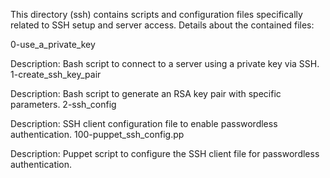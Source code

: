 This directory (ssh) contains scripts and configuration files specifically related to SSH setup and server access. Details about the contained files:

0-use_a_private_key

Description: Bash script to connect to a server using a private key via SSH.
1-create_ssh_key_pair

Description: Bash script to generate an RSA key pair with specific parameters.
2-ssh_config

Description: SSH client configuration file to enable passwordless authentication.
100-puppet_ssh_config.pp

Description: Puppet script to configure the SSH client file for passwordless authentication.
